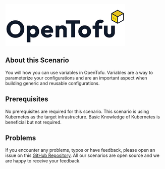 ![OpenTofu Logo](../../assets/logos/opentofu.png)

## About this Scenario

You will how you can use variables in OpenTofu. Variables are a way to parameterize your configurations and are an important aspect when building generic and reusable configurations.

## Prerequisites

No prerequisites are required for this scenario. This scenario is using Kubernetes as the target infrastructure. Basic Knowledge of Kubernetes is beneficial but not required.

## Problems

If you encounter any problems, typos or have feedback, please open an issue on this [GitHub Repository](https://github.com/peak-scale/koda-scenarios). All our scenarios are open source and we are happy to receive your feedback.
